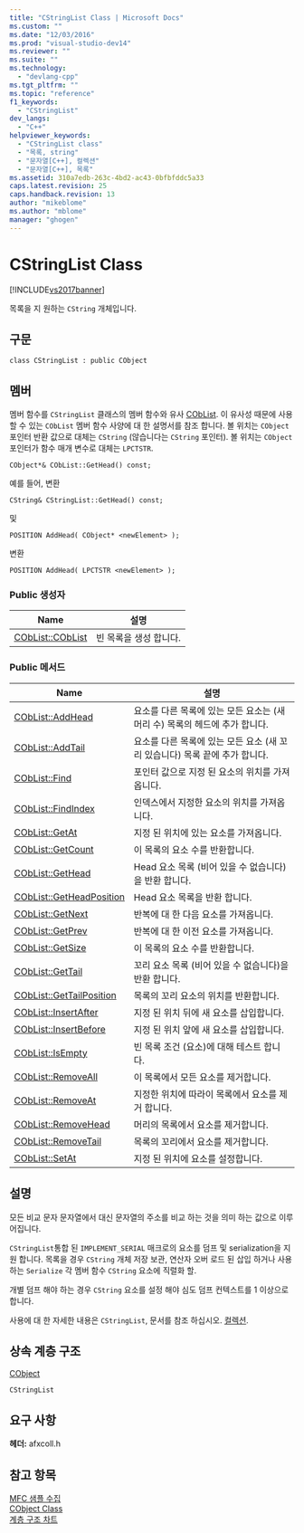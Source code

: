 ```yaml
---
title: "CStringList Class | Microsoft Docs"
ms.custom: ""
ms.date: "12/03/2016"
ms.prod: "visual-studio-dev14"
ms.reviewer: ""
ms.suite: ""
ms.technology: 
  - "devlang-cpp"
ms.tgt_pltfrm: ""
ms.topic: "reference"
f1_keywords: 
  - "CStringList"
dev_langs: 
  - "C++"
helpviewer_keywords: 
  - "CStringList class"
  - "목록, string"
  - "문자열[C++], 컬렉션"
  - "문자열[C++], 목록"
ms.assetid: 310a7edb-263c-4bd2-ac43-0bfbfddc5a33
caps.latest.revision: 25
caps.handback.revision: 13
author: "mikeblome"
ms.author: "mblome"
manager: "ghogen"
---
```

# CStringList Class
[!INCLUDE[vs2017banner](../../assembler/inline/includes/vs2017banner.md)]

목록을 지 원하는 `CString` 개체입니다.  
  
## 구문  
  
```  
class CStringList : public CObject  
```  
  
## 멤버  
 멤버 함수를 `CStringList` 클래스의 멤버 함수와 유사  [CObList](../../mfc/reference/coblist-class.md).  이 유사성 때문에 사용할 수 있는 `CObList` 멤버 함수 사양에 대 한 설명서를 참조 합니다.  볼 위치는 `CObject` 포인터 반환 값으로 대체는 `CString` \(않습니다는 `CString` 포인터\).  볼 위치는 `CObject` 포인터가 함수 매개 변수로 대체는 `LPCTSTR`.  
  
 `CObject*& CObList::GetHead() const;`  
  
 예를 들어, 변환  
  
 `CString& CStringList::GetHead() const;`  
  
 및  
  
 `POSITION AddHead( CObject* <newElement> );`  
  
 변환  
  
 `POSITION AddHead( LPCTSTR <newElement> );`  
  
### Public 생성자  
  
|Name|설명|  
|----------|--------|  
|[CObList::CObList](../Topic/CObList::CObList.md)|빈 목록을 생성 합니다.|  
  
### Public 메서드  
  
|Name|설명|  
|----------|--------|  
|[CObList::AddHead](../Topic/CObList::AddHead.md)|요소를 다른 목록에 있는 모든 요소는 \(새 머리 수\) 목록의 헤드에 추가 합니다.|  
|[CObList::AddTail](../Topic/CObList::AddTail.md)|요소를 다른 목록에 있는 모든 요소 \(새 꼬리 있습니다\) 목록 끝에 추가 합니다.|  
|[CObList::Find](../Topic/CObList::Find.md)|포인터 값으로 지정 된 요소의 위치를 가져옵니다.|  
|[CObList::FindIndex](../Topic/CObList::FindIndex.md)|인덱스에서 지정한 요소의 위치를 가져옵니다.|  
|[CObList::GetAt](../Topic/CObList::GetAt.md)|지정 된 위치에 있는 요소를 가져옵니다.|  
|[CObList::GetCount](../Topic/CObList::GetCount.md)|이 목록의 요소 수를 반환합니다.|  
|[CObList::GetHead](../Topic/CObList::GetHead.md)|Head 요소 목록 \(비어 있을 수 없습니다\)을 반환 합니다.|  
|[CObList::GetHeadPosition](../Topic/CObList::GetHeadPosition.md)|Head 요소 목록을 반환 합니다.|  
|[CObList::GetNext](../Topic/CObList::GetNext.md)|반복에 대 한 다음 요소를 가져옵니다.|  
|[CObList::GetPrev](../Topic/CObList::GetPrev.md)|반복에 대 한 이전 요소를 가져옵니다.|  
|[CObList::GetSize](../Topic/CObList::GetSize.md)|이 목록의 요소 수를 반환합니다.|  
|[CObList::GetTail](../Topic/CObList::GetTail.md)|꼬리 요소 목록 \(비어 있을 수 없습니다\)을 반환 합니다.|  
|[CObList::GetTailPosition](../Topic/CObList::GetTailPosition.md)|목록의 꼬리 요소의 위치를 반환합니다.|  
|[CObList::InsertAfter](../Topic/CObList::InsertAfter.md)|지정 된 위치 뒤에 새 요소를 삽입합니다.|  
|[CObList::InsertBefore](../Topic/CObList::InsertBefore.md)|지정 된 위치 앞에 새 요소를 삽입합니다.|  
|[CObList::IsEmpty](../Topic/CObList::IsEmpty.md)|빈 목록 조건 \(요소\)에 대해 테스트 합니다.|  
|[CObList::RemoveAll](../Topic/CObList::RemoveAll.md)|이 목록에서 모든 요소를 제거합니다.|  
|[CObList::RemoveAt](../Topic/CObList::RemoveAt.md)|지정한 위치에 따라이 목록에서 요소를 제거 합니다.|  
|[CObList::RemoveHead](../Topic/CObList::RemoveHead.md)|머리의 목록에서 요소를 제거합니다.|  
|[CObList::RemoveTail](../Topic/CObList::RemoveTail.md)|목록의 꼬리에서 요소를 제거합니다.|  
|[CObList::SetAt](../Topic/CObList::SetAt.md)|지정 된 위치에 요소를 설정합니다.|  
  
## 설명  
 모든 비교 문자 문자열에서 대신 문자열의 주소를 비교 하는 것을 의미 하는 값으로 이루어집니다.  
  
 `CStringList`통합 된 `IMPLEMENT_SERIAL` 매크로의 요소를 덤프 및 serialization을 지원 합니다.  목록을 경우 `CString` 개체 저장 보관, 연산자 오버 로드 된 삽입 하거나 사용 하는 `Serialize` 각 멤버 함수 `CString` 요소에 직렬화 할.  
  
 개별 덤프 해야 하는 경우 `CString` 요소를 설정 해야 심도 덤프 컨텍스트를 1 이상으로 합니다.  
  
 사용에 대 한 자세한 내용은 `CStringList`, 문서를 참조 하십시오.  [컬렉션](../../mfc/collections.md).  
  
## 상속 계층 구조  
 [CObject](../../mfc/reference/cobject-class.md)  
  
 `CStringList`  
  
## 요구 사항  
 **헤더:**  afxcoll.h  
  
## 참고 항목  
 [MFC 샘플 수집](../../top/visual-cpp-samples.md)   
 [CObject Class](../../mfc/reference/cobject-class.md)   
 [계층 구조 차트](../../mfc/hierarchy-chart.md)